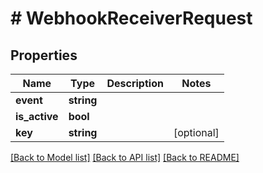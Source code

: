 # # WebhookReceiverRequest

## Properties

Name | Type | Description | Notes
------------ | ------------- | ------------- | -------------
**event** | **string** |  |
**is_active** | **bool** |  |
**key** | **string** |  | [optional]

[[Back to Model list]](../../README.md#models) [[Back to API list]](../../README.md#endpoints) [[Back to README]](../../README.md)
